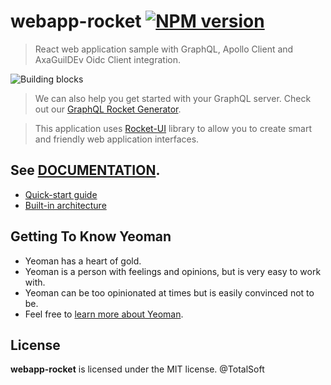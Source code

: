 # webapp-rocket [![NPM version][npm-image]][npm-url]

> React web application sample with GraphQL, Apollo Client and AxaGuilDEv Oidc Client integration.

![Building blocks](assets/img/appicon.png)

> We can also help you get started with your GraphQL server. Check out our [GraphQL Rocket Generator](https://github.com/osstotalsoft/generator-graphql-rocket).

> This application uses [Rocket-UI](https://github.com/osstotalsoft/rocket-ui-ts) library to allow you to create smart and friendly web application interfaces.

## See [DOCUMENTATION](https://totalsoft.gitbook.io/web-app-rocket-generator/).
- [Quick-start guide](https://totalsoft.gitbook.io/web-app-rocket-generator/quick-start)
- [Built-in architecture](https://totalsoft.gitbook.io/web-app-rocket-generator/built-in-architecture)


## Getting To Know Yeoman

* Yeoman has a heart of gold.
* Yeoman is a person with feelings and opinions, but is very easy to work with.
* Yeoman can be too opinionated at times but is easily convinced not to be.
* Feel free to [learn more about Yeoman](http://yeoman.io/).

## License

**webapp-rocket** is licensed under the MIT license. @TotalSoft

[npm-image]: https://badge.fury.io/js/%40totalsoft%2Fgenerator-webapp-rocket.svg
[npm-url]: https://www.npmjs.com/package/@totalsoft/generator-webapp-rocket
